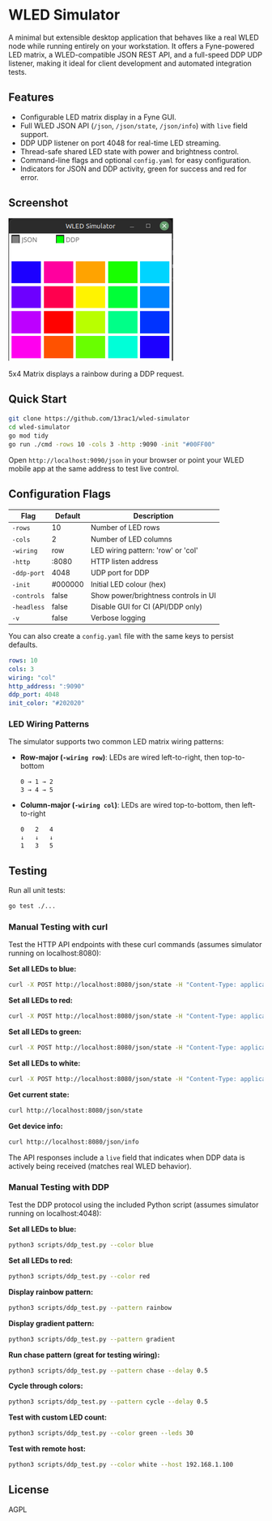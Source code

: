 # WLED Simulator

A minimal but extensible desktop application that behaves like a real WLED node while running entirely on your workstation. It offers a Fyne-powered LED matrix, a WLED-compatible JSON REST API, and a full-speed DDP UDP listener, making it ideal for client development and automated integration tests.

## Features

* Configurable LED matrix display in a Fyne GUI.
* Full WLED JSON API (`/json`, `/json/state`, `/json/info`) with `live` field support.
* DDP UDP listener on port 4048 for real-time LED streaming.
* Thread-safe shared LED state with power and brightness control.
* Command-line flags and optional `config.yaml` for easy configuration.
* Indicators for JSON and DDP activity, green for success and red for error.

## Screenshot

![WLED Simulator Screenshot](/docs/wled-sim-demo.png)

5x4 Matrix displays a rainbow during a DDP request.

## Quick Start

```bash
git clone https://github.com/13rac1/wled-simulator
cd wled-simulator
go mod tidy
go run ./cmd -rows 10 -cols 3 -http :9090 -init "#00FF00"
```

Open `http://localhost:9090/json` in your browser or point your WLED mobile app at the same address to test live control.

## Configuration Flags

| Flag        | Default | Description                          |
|-------------|---------|--------------------------------------|
| `-rows`     | 10      | Number of LED rows                   |
| `-cols`     | 2       | Number of LED columns                |
| `-wiring`   | row     | LED wiring pattern: 'row' or 'col'   |
| `-http`     | :8080   | HTTP listen address                  |
| `-ddp-port` | 4048    | UDP port for DDP                     |
| `-init`     | #000000 | Initial LED colour (hex)           |
| `-controls` | false   | Show power/brightness controls in UI |
| `-headless` | false   | Disable GUI for CI (API/DDP only)    |
| `-v`        | false   | Verbose logging                      |

You can also create a `config.yaml` file with the same keys to persist defaults.

```yaml
rows: 10
cols: 3
wiring: "col"
http_address: ":9090"
ddp_port: 4048
init_color: "#202020"
```

### LED Wiring Patterns

The simulator supports two common LED matrix wiring patterns:

- **Row-major (`-wiring row`)**: LEDs are wired left-to-right, then top-to-bottom
  ```
  0 → 1 → 2
  3 → 4 → 5
  ```

- **Column-major (`-wiring col`)**: LEDs are wired top-to-bottom, then left-to-right
  ```
  0   2   4
  ↓   ↓   ↓
  1   3   5
  ```

## Testing

Run all unit tests:

```bash
go test ./...
```

### Manual Testing with curl

Test the HTTP API endpoints with these curl commands (assumes simulator running on localhost:8080):

**Set all LEDs to blue:**
```bash
curl -X POST http://localhost:8080/json/state -H "Content-Type: application/json" -d '{"on":true,"bri":255,"seg":[{"col":[[0,0,255]]}]}'
```

**Set all LEDs to red:**
```bash
curl -X POST http://localhost:8080/json/state -H "Content-Type: application/json" -d '{"seg":[{"col":[[255,0,0]]}]}'
```

**Set all LEDs to green:**
```bash
curl -X POST http://localhost:8080/json/state -H "Content-Type: application/json" -d '{"seg":[{"col":[[0,255,0]]}]}'
```

**Set all LEDs to white:**
```bash
curl -X POST http://localhost:8080/json/state -H "Content-Type: application/json" -d '{"seg":[{"col":[[255,255,255]]}]}'
```

**Get current state:**
```bash
curl http://localhost:8080/json/state
```

**Get device info:**
```bash
curl http://localhost:8080/json/info
```

The API responses include a `live` field that indicates when DDP data is actively being received (matches real WLED behavior).

### Manual Testing with DDP

Test the DDP protocol using the included Python script (assumes simulator running on localhost:4048):

**Set all LEDs to blue:**
```bash
python3 scripts/ddp_test.py --color blue
```

**Set all LEDs to red:**
```bash
python3 scripts/ddp_test.py --color red
```

**Display rainbow pattern:**
```bash
python3 scripts/ddp_test.py --pattern rainbow
```

**Display gradient pattern:**
```bash
python3 scripts/ddp_test.py --pattern gradient
```

**Run chase pattern (great for testing wiring):**
```bash
python3 scripts/ddp_test.py --pattern chase --delay 0.5
```

**Cycle through colors:**
```bash
python3 scripts/ddp_test.py --pattern cycle --delay 0.5
```

**Test with custom LED count:**
```bash
python3 scripts/ddp_test.py --color green --leds 30
```

**Test with remote host:**
```bash
python3 scripts/ddp_test.py --color white --host 192.168.1.100
```

## License

AGPL